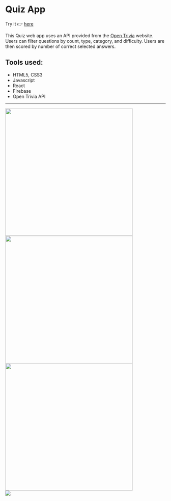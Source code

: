 <h1>Quiz App</h1>

Try it 👉 <a href="https://quiz-app-29f85.web.app/"> here</a>

<p>This Quiz web app uses an API provided from the <a href="https://opentdb.com/">Open Trivia</a> website.
Users can filter questions by count, type, category, and difficulty. Users are then scored by number of correct selected answers.
</p>
<h2>Tools used:</h2>
<ul>
  <li>HTML5, CSS3</li>
  <li>Javascript</li>
  <li>React</li>
  <li>Firebase</li>
  <li>Open Trivia API</li>
  </ul>

  <hr margin-bottom="30px" />
  
  <div display="flex">
    <img height="400px" src="https://user-images.githubusercontent.com/98196156/221082488-c0eec32b-a125-489c-9857-64e5014e9118.jpg" />
    <img height="400px" src="https://user-images.githubusercontent.com/98196156/221082482-77f342c4-e78a-4743-9750-5b7358f4ac01.jpg" />
    <img height="400px" src="https://user-images.githubusercontent.com/98196156/221082467-f0ebebe3-6791-4f51-b1e2-b1418bd19e35.jpg" />
  </div>
  <img src="https://user-images.githubusercontent.com/98196156/221083298-ce0371d5-b675-42e0-a268-bdfea4494872.gif" />
